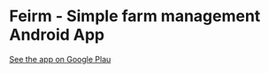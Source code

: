 # Feirm - Simple farm management Android App
[See the app on Google Plau](https://play.google.com/store/apps/details?id=io.github.diarmuidr3d.feirm)
